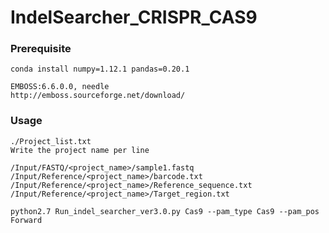 # IndelSearcher_CRISPR_CAS9

### Prerequisite ###
    conda install numpy=1.12.1 pandas=0.20.1
    
    EMBOSS:6.6.0.0, needle
    http://emboss.sourceforge.net/download/

### Usage ###

    ./Project_list.txt
    Write the project name per line
    
    /Input/FASTQ/<project_name>/sample1.fastq
    /Input/Reference/<project_name>/barcode.txt
    /Input/Reference/<project_name>/Reference_sequence.txt
    /Input/Reference/<project_name>/Target_region.txt
    
    python2.7 Run_indel_searcher_ver3.0.py Cas9 --pam_type Cas9 --pam_pos Forward
